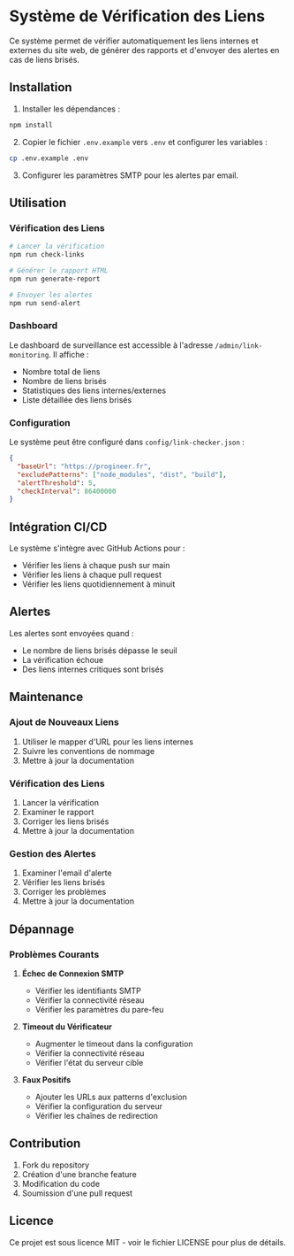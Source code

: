 # Système de Vérification des Liens

Ce système permet de vérifier automatiquement les liens internes et externes du site web, de générer des rapports et d'envoyer des alertes en cas de liens brisés.

## Installation

1. Installer les dépendances :
```bash
npm install
```

2. Copier le fichier `.env.example` vers `.env` et configurer les variables :
```bash
cp .env.example .env
```

3. Configurer les paramètres SMTP pour les alertes par email.

## Utilisation

### Vérification des Liens
```bash
# Lancer la vérification
npm run check-links

# Générer le rapport HTML
npm run generate-report

# Envoyer les alertes
npm run send-alert
```

### Dashboard
Le dashboard de surveillance est accessible à l'adresse `/admin/link-monitoring`. Il affiche :
- Nombre total de liens
- Nombre de liens brisés
- Statistiques des liens internes/externes
- Liste détaillée des liens brisés

### Configuration
Le système peut être configuré dans `config/link-checker.json` :
```json
{
  "baseUrl": "https://progineer.fr",
  "excludePatterns": ["node_modules", "dist", "build"],
  "alertThreshold": 5,
  "checkInterval": 86400000
}
```

## Intégration CI/CD
Le système s'intègre avec GitHub Actions pour :
- Vérifier les liens à chaque push sur main
- Vérifier les liens à chaque pull request
- Vérifier les liens quotidiennement à minuit

## Alertes
Les alertes sont envoyées quand :
- Le nombre de liens brisés dépasse le seuil
- La vérification échoue
- Des liens internes critiques sont brisés

## Maintenance

### Ajout de Nouveaux Liens
1. Utiliser le mapper d'URL pour les liens internes
2. Suivre les conventions de nommage
3. Mettre à jour la documentation

### Vérification des Liens
1. Lancer la vérification
2. Examiner le rapport
3. Corriger les liens brisés
4. Mettre à jour la documentation

### Gestion des Alertes
1. Examiner l'email d'alerte
2. Vérifier les liens brisés
3. Corriger les problèmes
4. Mettre à jour la documentation

## Dépannage

### Problèmes Courants
1. **Échec de Connexion SMTP**
   - Vérifier les identifiants SMTP
   - Vérifier la connectivité réseau
   - Vérifier les paramètres du pare-feu

2. **Timeout du Vérificateur**
   - Augmenter le timeout dans la configuration
   - Vérifier la connectivité réseau
   - Vérifier l'état du serveur cible

3. **Faux Positifs**
   - Ajouter les URLs aux patterns d'exclusion
   - Vérifier la configuration du serveur
   - Vérifier les chaînes de redirection

## Contribution
1. Fork du repository
2. Création d'une branche feature
3. Modification du code
4. Soumission d'une pull request

## Licence
Ce projet est sous licence MIT - voir le fichier LICENSE pour plus de détails. 